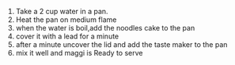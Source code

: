  1. Take a 2 cup water in a pan.
 2. Heat the pan on medium flame 
 3. when the water is boil,add the noodles cake to the pan 
 4. cover it with a lead for a minute 
 5. after a minute uncover the lid and add the taste maker to the pan 
 6. mix it well and maggi is Ready to serve 